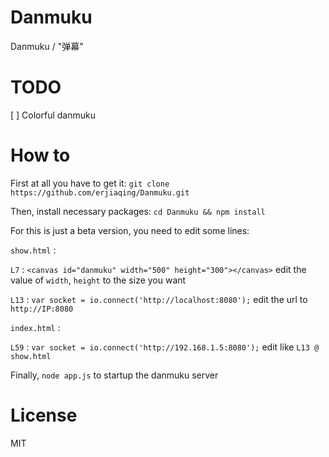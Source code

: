 # Danmuku
Danmuku / "弹幕"

# TODO

[ ] Colorful danmuku

# How to

First at all you have to get it: `git clone https://github.com/erjiaqing/Danmuku.git`

Then, install necessary packages: `cd Danmuku && npm install`

For this is just a beta version, you need to edit some lines:

`show.html` : 

`L7` : `<canvas id="danmuku" width="500" height="300"></canvas>` edit the value of `width`, `height` to the size you want

`L13` : `var socket = io.connect('http://localhost:8080');` edit the url to `http://IP:8080`

`index.html` :

`L59` : `var socket = io.connect('http://192.168.1.5:8080');` edit like `L13 @ show.html`

Finally, `node app.js` to startup the danmuku server

# License

MIT
